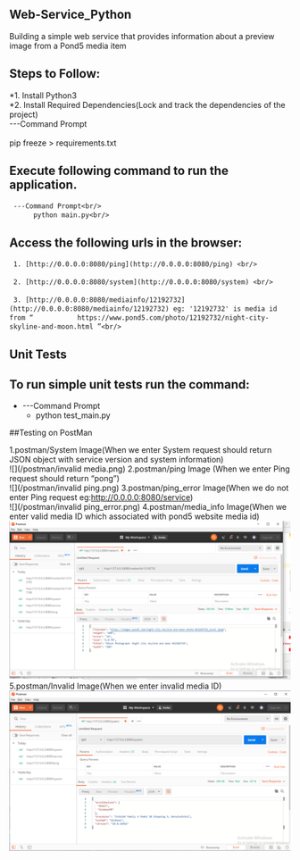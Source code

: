 ## Web-Service_Python
 Building a simple web service that provides information about a preview image from a Pond5 media item <br/>

## Steps to Follow:<br/>
 *1. Install Python3<br/>
 *2. Install Required Dependencies(Lock and track the dependencies of the project)<br/>
---Command Prompt<br/><br/>
     pip freeze > requirements.txt<br/>

## Execute following command to run the application.<br/>
     ---Command Prompt<br/>
          python main.py<br/>
     

## Access the following urls in the browser:<br/>
  
     1. [http://0.0.0.0:8080/ping](http://0.0.0.0:8080/ping) <br/>

     2. [http://0.0.0.0:8080/system](http://0.0.0.0:8080/system) <br/>
 
     3. [http://0.0.0.0:8080/mediainfo/12192732](http://0.0.0.0:8080/mediainfo/12192732) eg: '12192732' is media id  from “           https://www.pond5.com/photo/12192732/night-city-skyline-and-moon.html ”<br/>

## Unit Tests <br/>

## To run simple unit tests run the command: <br/>
* ---Command Prompt <br/>
  * python test_main.py <br/>

##Testing on PostMan <br/>


1.postman/System Image(When we enter System request should return JSON object with service version and system information)<br/>
![](/postman/invalid media.png)
2.postman/ping Image (When we enter Ping request should return “pong”)<br/>
![](/postman/invalid ping.png)
3.postman/ping_error Image(When we do not enter Ping request eg:http://0.0.0.0:8080/service)<br/>
![](/postman/invalid ping_error.png)
4.postman/media_info Image(When we enter valid media ID which associated with   pond5 website media id)<br/>
![](/postman/media_info.png)
5.postman/Invalid Image(When we enter invalid media ID)<br/>
![](/postman/system.png)
